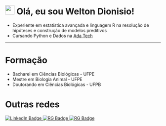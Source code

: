 <h1>
  <img src="https://media.giphy.com/media/hvRJCLFzcasrR4ia7z/giphy.gif" width="30px"/>
  Olá, eu sou Welton Dionisio!
</h1>

- Experiente em estatística avançada e linguagem R na resolução de hipóteses e construção de modelos preditivos
- Cursando Python e Dados na <a href="https://letscode.com.br/"> Ada Tech </a>

---

<h1>Formação</h1>

- Bacharel em Ciências Biológicas - UFPE
- Mestre em Biologia Animal - UFPE
- Doutorando em Ciências Biológicas - UFPB

<h1>Outras redes</h1>
<div id="badges">
  <a href="https://www.linkedin.com/in/weltondionisio/">
    <img src="https://img.shields.io/badge/LinkedIn-blue?style=for-the-badge&logo=linkedin&logoColor=white" alt="LinkedIn Badge"/>
  </a>
  <a href="https://www.researchgate.net/profile/Welton-Dionisio-Da-Silva">
    <img src="https://img.shields.io/badge/ResearchGate-00CCBB.svg?style=for-the-badge&logo=ResearchGate&logoColor=white" alt="RG Badge"/>
  </a>
  <a href="https://www.researchgate.net/profile/Welton-Dionisio-Da-Silva">
    <img src="https://camo.githubusercontent.com/4f9ec7577220c10e58c026603c5037c5f224ebd884e075876395371804e04105/68747470733a2f2f696d672e736869656c64732e696f2f62616467652f2d4c61747465732d6f72616e67653f7374796c653d666c61742d737175617265266c6f676f3d476974426f6f6b266c6f676f436f6c6f723d7768697465266c696e6b3d687474703a2f2f6c61747465732e636e70712e62722f32343333353939303030333030363236?style=for-the-badge&logo=ResearchGate&logoColor=white" alt="RG Badge"/>
  </a>
</div>
<!---
weltondionisio/weltondionisio is a ✨ special ✨ repository because its `README.md` (this file) appears on your GitHub profile.
You can click the Preview link to take a look at your changes.
--->
